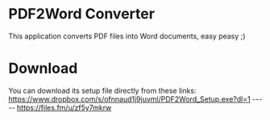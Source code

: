 # PDF2Word Converter
This application converts PDF files into Word documents, easy peasy ;)

# Download 
You can download its setup file directly from these links:
https://www.dropbox.com/s/ofnnaud1j9juvml/PDF2Word_Setup.exe?dl=1 -----
https://files.fm/u/zf5y7mkrw


